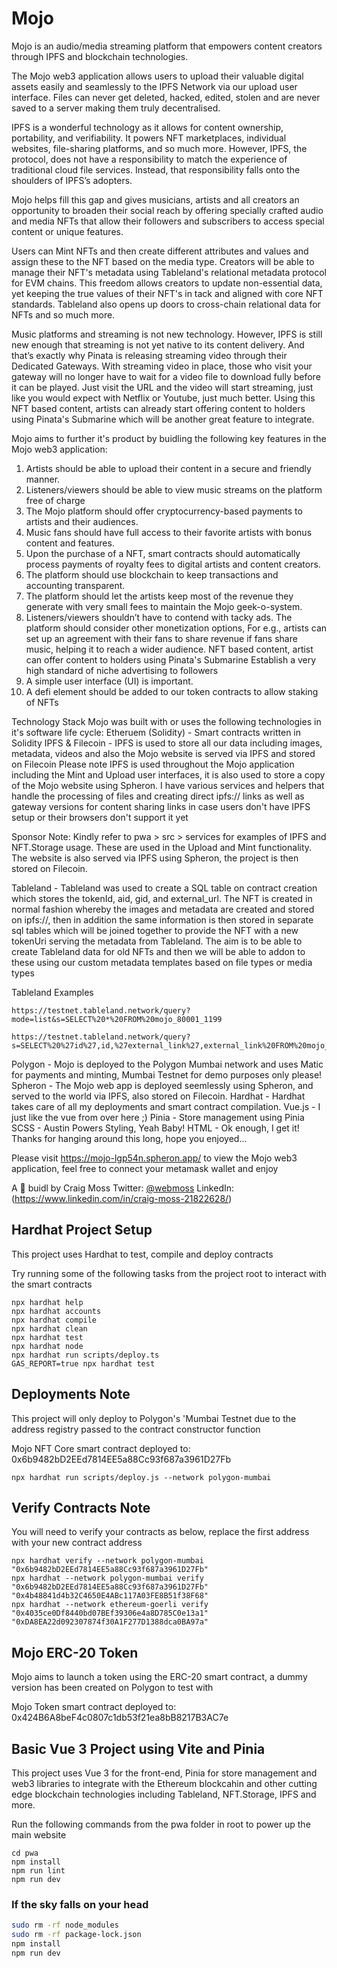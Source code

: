 # Mojo

Mojo is an audio/media streaming platform that empowers content creators through IPFS and blockchain technologies.

The Mojo web3 application allows users to upload their valuable digital assets easily and seamlessly to the IPFS Network via our upload user interface. Files can never get deleted, hacked, edited, stolen and are never saved to a server making them truly decentralised.

IPFS is a wonderful technology as it allows for content ownership, portability, and verifiability. It powers NFT marketplaces, individual websites, file-sharing platforms, and so much more. However, IPFS, the protocol, does not have a responsibility to match the experience of traditional cloud file services. Instead, that responsibility falls onto the shoulders of IPFS’s adopters.

Mojo helps fill this gap and gives musicians, artists and all creators an opportunity to broaden their social reach by offering specially crafted audio and media NFTs that allow their followers and subscribers to access special content or unique features.

Users can Mint NFTs and then create different attributes and values and assign these to the NFT based on the media type. Creators will be able to manage their NFT's metadata using Tableland's relational metadata protocol for EVM chains. This freedom allows creators to update non-essential data, yet keeping the true values of their NFT's in tack and aligned with core NFT standards. Tableland also opens up doors to cross-chain relational data for NFTs and so much more.

Music platforms and streaming is not new technology. However, IPFS is still new enough that streaming is not yet native to its content delivery. And that’s exactly why Pinata is releasing streaming video through their Dedicated Gateways. With streaming video in place, those who visit your gateway will no longer have to wait for a video file to download fully before it can be played. Just visit the URL and the video will start streaming, just like you would expect with Netflix or Youtube, just much better. Using this NFT based content, artists can already start offering content to holders using Pinata's Submarine which will be another great feature to integrate.

Mojo aims to further it's product by buidling the following key features in the Mojo web3 application:

1. Artists should be able to upload their content in a secure and friendly manner.
2. Listeners/viewers should be able to view music streams on the platform free of charge
3. The Mojo platform should offer cryptocurrency-based payments to artists and their audiences.
4. Music fans should have full access to their favorite artists with bonus content and features.
5. Upon the purchase of a NFT, smart contracts should automatically process payments of royalty fees to digital artists and content creators.
6. The platform should use blockchain to keep transactions and accounting transparent.
7. The platform should let the artists keep most of the revenue they generate with very small fees to maintain the Mojo geek-o-system.
8. Listeners/viewers shouldn’t have to contend with tacky ads. The platform should consider other monetization options,
   For e.g., artists can set up an agreement with their fans to share revenue if fans share music, helping it to reach a wider audience.
   NFT based content, artist can offer content to holders using Pinata's Submarine
   Establish a very high standard of niche advertising to followers
9. A simple user interface (UI) is important.
10. A defi element should be added to our token contracts to allow staking of NFTs

Technology Stack
Mojo was built with or uses the following technologies in it's software life cycle:
Etheruem (Solidity) - Smart contracts written in Solidity
IPFS & Filecoin - IPFS is used to store all our data including images, metadata, videos and also the Mojo website is served via IPFS and stored on Filecoin
Please note IPFS is used throughout the Mojo application including the Mint and Upload user interfaces, it is also used to store a copy of the Mojo website using Spheron. I have various services and helpers that handle the processing of files and creating direct ipfs:// links as well as gateway versions for content sharing links in case users don't have IPFS setup or their browsers don't support it yet

Sponsor Note: Kindly refer to pwa > src > services for examples of IPFS and NFT.Storage usage. These are used in the Upload and Mint functionality.
The website is also served via IPFS using Spheron, the project is then stored on Filecoin.

Tableland - Tableland was used to create a SQL table on contract creation which stores the tokenId, aid, gid, and external_url. The NFT is created in normal fashion whereby the images and metadata are created and stored on ipfs://, then in addition the same information is then stored in separate sql tables which will be joined together to provide the NFT with a new tokenUri serving the metadata from Tableland. The aim is to be able to create Tableland data for old NFTs and then we will be able to addon to these using our custom metadata templates based on file types or media types

Tableland Examples

```shell
https://testnet.tableland.network/query?mode=list&s=SELECT%20*%20FROM%20mojo_80001_1199
```

```shell
https://testnet.tableland.network/query?s=SELECT%20%27id%27,id,%27external_link%27,external_link%20FROM%20mojo_80001_1199%20WHERE%20id%3D1
```

Polygon - Mojo is deployed to the Polygon Mumbai network and uses Matic for payments and minting, Mumbai Testnet for demo purposes only please!
Spheron - The Mojo web app is deployed seemlessly using Spheron, and served to the world via IPFS, also stored on Filecoin.
Hardhat - Hardhat takes care of all my deployments and smart contract compilation.
Vue.js - I just like the vue from over here ;)
Pinia - Store management using Pinia
SCSS - Austin Powers Styling, Yeah Baby!
HTML - Ok enough, I get it! Thanks for hanging around this long, hope you enjoyed...

Please visit <https://mojo-lgp54n.spheron.app/> to view the Mojo web3 application, feel free to connect your metamask wallet and enjoy

A 🧪 buidl by Craig Moss
Twitter: [@webmoss](https://twitter.com/webmoss)
LinkedIn: (<https://www.linkedin.com/in/craig-moss-21822628/>)

## Hardhat Project Setup

This project uses Hardhat to test, compile and deploy contracts

Try running some of the following tasks from the project root to interact with the smart contracts

```shell
npx hardhat help
npx hardhat accounts
npx hardhat compile
npx hardhat clean
npx hardhat test
npx hardhat node
npx hardhat run scripts/deploy.ts
GAS_REPORT=true npx hardhat test
```

## Deployments Note

This project will only deploy to Polygon's 'Mumbai Testnet due to the address registry passed to the contract constructor function

Mojo NFT Core smart contract deployed to: 0x6b9482bD2EEd7814EE5a88Cc93f687a3961D27Fb

```shell
npx hardhat run scripts/deploy.js --network polygon-mumbai
```

## Verify Contracts Note

You will need to verify your contracts as below, replace the first address with your new contract address

```shell
npx hardhat verify --network polygon-mumbai "0x6b9482bD2EEd7814EE5a88Cc93f687a3961D27Fb"
npx hardhat --network polygon-mumbai verify "0x6b9482bD2EEd7814EE5a88Cc93f687a3961D27Fb" "0x4b48841d4b32C4650E4ABc117A03FE8B51f38F68"
npx hardhat --network ethereum-goerli verify "0x4035ce0Df8440bd07BEf39306e4a8D785C0e13a1" "0xDA8EA22d092307874f30A1F277D1388dca0BA97a"
```

## Mojo ERC-20 Token

Mojo aims to launch a token using the ERC-20 smart contract, a dummy version has been created on Polygon to test with

Mojo Token smart contract deployed to: 0x424B6A8beF4c0807c1db53f21ea8bB8217B3AC7e

## Basic Vue 3 Project using Vite and Pinia

This project uses Vue 3 for the front-end, Pinia for store management and web3 libraries to integrate with the Ethereum blockcahin and other cutting edge blockchain technologies including Tableland, NFT.Storage, IPFS and more.

Run the following commands from the pwa folder in root to power up the main website

```shell
cd pwa
npm install
npm run lint
npm run dev
```

### If the sky falls on your head

```bash
sudo rm -rf node_modules
sudo rm -rf package-lock.json
npm install
npm run dev
```
